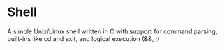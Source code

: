 # Shell
A simple Unix/Linux shell written in C with support for command parsing, built-ins like cd and exit, and logical execution (&amp;&amp;, ;)
